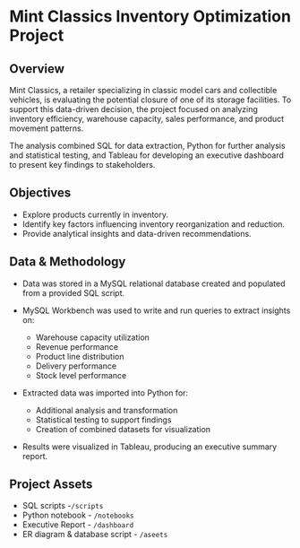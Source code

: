# Mint Classics Inventory Optimization Project  

## Overview  
Mint Classics, a retailer specializing in classic model cars and collectible vehicles, is evaluating the potential closure of one of its storage facilities. To support this data-driven decision, the project focused on analyzing inventory efficiency, warehouse capacity, sales performance, and product movement patterns.

The analysis combined SQL for data extraction, Python for further analysis and statistical testing, and Tableau for developing an executive dashboard to present key findings to stakeholders.

## Objectives  
- Explore products currently in inventory.  
- Identify key factors influencing inventory reorganization and reduction.  
- Provide analytical insights and data-driven recommendations.  

## Data & Methodology  
- Data was stored in a MySQL relational database created and populated from a provided SQL script.

- MySQL Workbench was used to write and run queries to extract insights on:
  - Warehouse capacity utilization
  - Revenue performance
  - Product line distribution
  - Delivery performance
  - Stock level performance

- Extracted data was imported into Python for:
  - Additional analysis and transformation
  - Statistical testing to support findings
  - Creation of combined datasets for visualization
  
- Results were visualized in Tableau, producing an executive summary report.


## Project Assets 
- SQL scripts -`/scripts`
- Python notebook - `/notebooks`
- Executive Report - `/dashboard`
- ER diagram & database script - `/aseets` 

